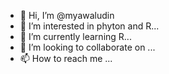 - 👋 Hi, I’m @myawaludin
- 👀 I’m interested in phyton and R...
- 🌱 I’m currently learning R...
- 💞️ I’m looking to collaborate on ...
- 📫 How to reach me ...

<!---
myawaludin/myawaludin is a ✨ special ✨ repository because its `README.md` (this file) appears on your GitHub profile.
You can click the Preview link to take a look at your changes.
--->
